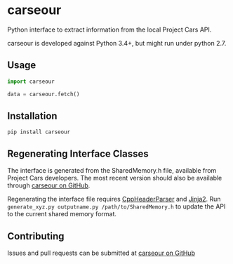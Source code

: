 # carseour
Python interface to extract information from the local Project Cars API.

carseour is developed against Python 3.4+, but might run under python 2.7.

## Usage
```python
import carseour

data = carseour.fetch()
```

## Installation
`pip install carseour`


## Regenerating Interface Classes
The interface is generated from the SharedMemory.h file, available from Project Cars developers. The most recent version should also be available through [carseour on GitHub](https://github.com/matslindh/carseour/).

Regenerating the interface file requires [CppHeaderParser](https://pypi.python.org/pypi/CppHeaderParser) and [Jinja2](https://pypi.python.org/pypi/Jinja2). Run `generate_xyz.py outputname.py /path/to/SharedMemory.h` to update the API to the current shared memory format.

## Contributing

Issues and pull requests can be submitted at [carseour on GitHub](https://github.com/matslindh/carseour/)
